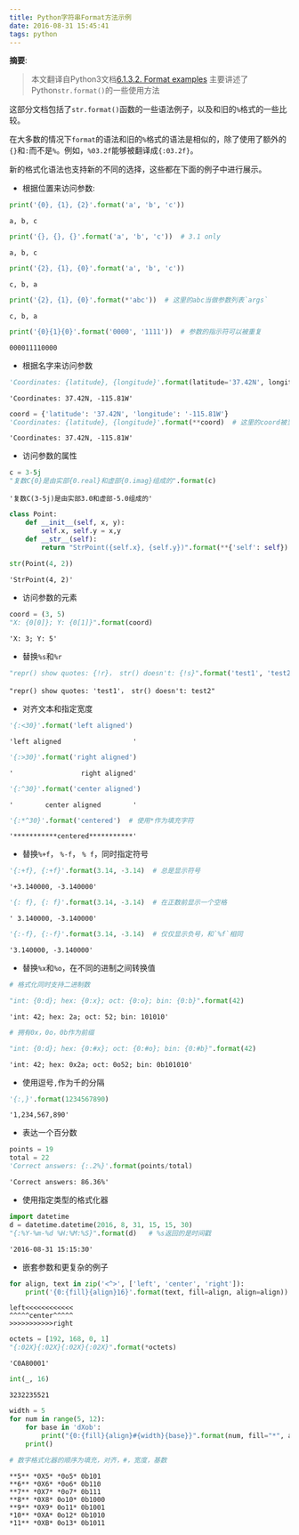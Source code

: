 ```yaml
---
title: Python字符串Format方法示例
date: 2016-08-31 15:45:41
tags: python
---
```


__摘要__:
> 本文翻译自Python3文档[6.1.3.2. Format examples](https://docs.python.org/3/library/string.html#format-examples)
> 主要讲述了Python`str.format()`的一些使用方法

<!-- more -->


这部分文档包括了`str.format()`函数的一些语法例子，以及和旧的`%`格式的一些比较。

在大多数的情况下`format`的语法和旧的`%`格式的语法是相似的，除了使用了额外的`{}`和`:`而不是`%`。例如，`%03.2f`能够被翻译成`{:03.2f}`。

新的格式化语法也支持新的不同的选择，这些都在下面的例子中进行展示。

+ 根据位置来访问参数:


```python
print('{0}, {1}, {2}'.format('a', 'b', 'c'))
```

    a, b, c



```python
print('{}, {}, {}'.format('a', 'b', 'c'))  # 3.1 only
```

    a, b, c



```python
print('{2}, {1}, {0}'.format('a', 'b', 'c'))
```

    c, b, a



```python
print('{2}, {1}, {0}'.format(*'abc'))  # 这里的abc当做参数列表`args`
```

    c, b, a



```python
print('{0}{1}{0}'.format('0000', '1111'))  # 参数的指示符可以被重复
```

    000011110000


+ 根据名字来访问参数


```python
'Coordinates: {latitude}, {longitude}'.format(latitude='37.42N', longitude='-115.81W')
```




    'Coordinates: 37.42N, -115.81W'




```python
coord = {'latitude': '37.42N', 'longitude': '-115.81W'}
'Coordinates: {latitude}, {longitude}'.format(**coord)  # 这里的coord被当做了键值对参数
```




    'Coordinates: 37.42N, -115.81W'



+ 访问参数的属性


```python
c = 3-5j
"复数C{0}是由实部{0.real}和虚部{0.imag}组成的".format(c)
```




    '复数C(3-5j)是由实部3.0和虚部-5.0组成的'




```python
class Point:
    def __init__(self, x, y):
        self.x, self.y = x,y
    def __str__(self):
        return "StrPoint({self.x}, {self.y})".format(**{'self': self})
    
str(Point(4, 2))
```




    'StrPoint(4, 2)'



+ 访问参数的元素


```python
coord = (3, 5)
"X: {0[0]}; Y: {0[1]}".format(coord)
```




    'X: 3; Y: 5'



+ 替换`%s`和`%r`


```python
"repr() show quotes: {!r}， str() doesn't: {!s}".format('test1', 'test2')
```




    "repr() show quotes: 'test1'， str() doesn't: test2"



+ 对齐文本和指定宽度


```python
'{:<30}'.format('left aligned')
```




    'left aligned                  '




```python
'{:>30}'.format('right aligned')
```




    '                 right aligned'




```python
'{:^30}'.format('center aligned')
```




    '        center aligned        '




```python
'{:*^30}'.format('centered')  # 使用*作为填充字符
```




    '***********centered***********'



+ 替换`%+f`， `%-f`， `% f`，同时指定符号


```python
'{:+f}, {:+f}'.format(3.14, -3.14)  # 总是显示符号
```




    '+3.140000, -3.140000'




```python
'{: f}, {: f}'.format(3.14, -3.14)  # 在正数前显示一个空格
```




    ' 3.140000, -3.140000'




```python
'{:-f}, {:-f}'.format(3.14, -3.14)  # 仅仅显示负号，和`%f`相同
```




    '3.140000, -3.140000'



+ 替换`%x`和`%o`，在不同的进制之间转换值


```python
# 格式化同时支持二进制数

"int: {0:d}; hex: {0:x}; oct: {0:o}; bin: {0:b}".format(42)
```




    'int: 42; hex: 2a; oct: 52; bin: 101010'




```python
# 拥有0x，0o，0b作为前缀

"int: {0:d}; hex: {0:#x}; oct: {0:#o}; bin: {0:#b}".format(42)
```




    'int: 42; hex: 0x2a; oct: 0o52; bin: 0b101010'



+ 使用逗号`,`作为千的分隔


```python
'{:,}'.format(1234567890)
```




    '1,234,567,890'



+ 表达一个百分数


```python
points = 19
total = 22
'Correct answers: {:.2%}'.format(points/total)
```




    'Correct answers: 86.36%'



+ 使用指定类型的格式化器


```python
import datetime
d = datetime.datetime(2016, 8, 31, 15, 15, 30)
"{:%Y-%m-%d %H:%M:%S}".format(d)   # %s返回的是时间戳
```




    '2016-08-31 15:15:30'



+ 嵌套参数和更复杂的例子


```python
for align, text in zip('<^>', ['left', 'center', 'right']):
    print('{0:{fill}{align}16}'.format(text, fill=align, align=align))
```

    left<<<<<<<<<<<<
    ^^^^^center^^^^^
    >>>>>>>>>>>right



```python
octets = [192, 168, 0, 1]
"{:02X}{:02X}{:02X}{:02X}".format(*octets)
```




    'C0A80001'




```python
int(_, 16)
```




    3232235521




```python
width = 5
for num in range(5, 12):
    for base in 'dXob':
        print("{0:{fill}{align}#{width}{base}}".format(num, fill="*", align="^", base=base, width=width), end=' ')
    print()
    
# 数字格式化器的顺序为填充，对齐，#，宽度，基数
```

    **5** *0X5* *0o5* 0b101 
    **6** *0X6* *0o6* 0b110 
    **7** *0X7* *0o7* 0b111 
    **8** *0X8* 0o10* 0b1000 
    **9** *0X9* 0o11* 0b1001 
    *10** *0XA* 0o12* 0b1010 
    *11** *0XB* 0o13* 0b1011 

